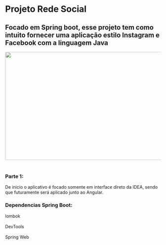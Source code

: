 <h1>Projeto Rede Social</h1>
<h2>Focado em Spring boot, esse projeto tem como intuito fornecer uma aplicação estilo Instagram e Facebook com a linguagem Java</h2>
<div align="center">
    <img src="" width="700" height="350">
</div>

<h3><br> Parte 1: </h3>

<p>
De inicio o aplicativo é focado somente em interface direto da IDEA, sendo que futuramente será aplicado junto ao Angular.
</p>

<h3>Dependencias Spring Boot:</h3>
lombok<br>
<br> DevTools<br>
<br> Spring Web<br> 